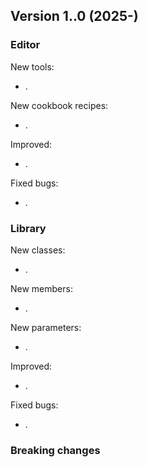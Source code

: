 ## Version 1..0 (2025-)

### Editor
New tools:
- .

New cookbook recipes:
- .

Improved:
- .

Fixed bugs:
- .

### Library
New classes:
- .

New members:
- .

New parameters:
- .

Improved:
- .

Fixed bugs:
- .

### Breaking changes
